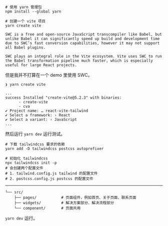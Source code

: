 <!-- # React + Vite

This template provides a minimal setup to get React working in Vite with HMR and some ESLint rules.

Currently, two official plugins are available:

- [@vitejs/plugin-react](https://github.com/vitejs/vite-plugin-react/blob/main/packages/plugin-react/README.md) uses [Babel](https://babeljs.io/) for Fast Refresh
- [@vitejs/plugin-react-swc](https://github.com/vitejs/vite-plugin-react-swc) uses [SWC](https://swc.rs/) for Fast Refresh -->



```shell
# 使用 yarn 管理包
npm install --global yarn

# 创建一个 vite 项目
yarn create vite
```

```
SWC is a free and open-source JavaScript transcompiler like Babel, but unlike Babel it can significantly speed up build and development time due to SWC’s fast conversion capabilities, however it may not support all Babel plugins.

SWC plays an integral role in the Vite ecosystem. Vite uses SWC to run the Babel transformation pipeline much faster, which is especially useful for large React projects.
```

但是我并不打算在一个 demo 里使用 SWC。

```
❯ yarn create vite

...
success Installed "create-vite@5.2.3" with binaries:
      - create-vite
      - cva
✔ Project name: … react-vite-tailwind
✔ Select a framework: › React
✔ Select a variant: › JavaScript
...
```

然后运行 `yarn dev` 运行测试。


```shell
# 下载 tailwindcss 要求的依赖
yarn add -D tailwindcss postcss autoprefixer

# 初始化 tailwindcss
npx tailwindcss init -p
# 会创建两个配置文件
# 1. tailwind.config.js tailwind 的配置文件
# 2. postcss.config.js postcss 的配置文件
```

-----

```
└── src/
    ├── pages/           # 页面组件，例如首页、关于页面、联系页面
    ├── widgets/         # 解决方案部分、解决流程部分
    └── component/       # 页面共用
```

`yarn dev` 运行。